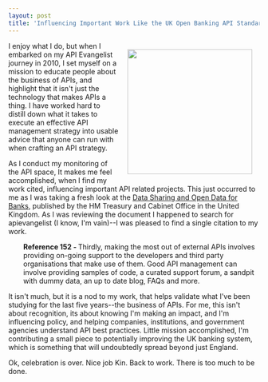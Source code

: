 ```yaml
---
layout: post
title: 'Influencing Important Work Like the UK Open Banking API Standard Is Why I Do This'
---
```

<p><a href="https://www.gov.uk/government/uploads/system/uploads/attachment_data/file/382273/141202_API_Report_FINAL.PDF"><img style="padding: 15px;" src="http://kinlane-productions.s3.amazonaws.com/api-evangelist-site/blog/data-sharing-and-open-data-for-banks.png" alt="" width="250" align="right" /></a></p>
<p>I enjoy what I do, but when I embarked on my API Evangelist journey in 2010, I set myself on a mission to educate people about the business of APIs, and highlight that it isn't just the technology that makes APIs a thing. I have worked hard to distill down what it takes to execute an effective API management strategy into usable advice that anyone can run with when crafting an API strategy.</p>
<p>As I conduct my monitoring of the API space, It makes me feel accomplished, when I find my work cited, influencing important API related projects. This just occurred to me as I was taking a fresh look at&nbsp;the&nbsp;<a href="https://www.gov.uk/government/publications/data-sharing-and-open-data-for-banks">Data	Sharing	and	Open	Data	for	Banks</a>, published by&nbsp;the HM	Treasury	and	Cabinet	Office&nbsp;in the United Kingdom. As I was reviewing the document I happened to search for apievangelist (I know, I'm vain)--I was pleased to find a single citation to my work.</p>
<p style="padding-left: 30px;"><strong>Reference 152 -&nbsp;</strong>Thirdly, making the most	out	of	external	APIs	involves	providing	on-going	support	to	the	developers	and	third	party	organisations	that	make	use	of	them.	Good	API management	can	involve	providing	samples	of	code,	a	curated	support	forum,	a	sandpit	with	dummy	data,	an	up	to	date	blog,	FAQs	and	more.</p>
<p>It isn't much, but it is a nod to my work, that helps validate what I've been studying for the last five years--the business of APIs. For me, this isn't about recognition, its about knowing I'm making an impact, and I'm influencing policy, and helping companies, institutions, and government agencies understand API best practices. Little mission accomplished, I'm contributing a small piece to potentially improving the UK banking system, which is something that will undoubtedly spread beyond just England.</p>
<p>Ok, celebration is over. Nice job Kin. Back to work. There is too much to be done.</p>